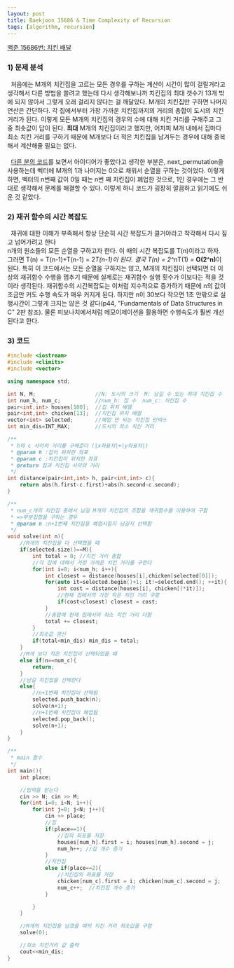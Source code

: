 ```yaml
---
layout: post
title: Baekjoon 15686 & Time Complexity of Recursion
tags: [algorithm, recursion]
---
```


[백준 15686번: 치킨 배달](https://www.acmicpc.net/problem/15686)

### 1) 문제 분석<br>
&nbsp;&nbsp;처음에는 M개의 치킨집을 고르는 모든 경우를 구하는 계산이 시간이 많이 걸릴거라고 생각해서 다른 방법을 쓸려고 했는데 다시 생각해보니까
치킨집의 최대 갯수가 13개 밖에 되지 않아서 그렇게 오래 걸리지 않다는 걸 깨달았다. M개의 치킨집만 구하면 나머지 연산은 간단하다. 각 집에서부터 가장 가까운
치킨집까지의 거리의 총합이 도시의 치킨거리가 된다. 이렇게 모든 M개의 치킨집의 경우의 수에 대해 치킨 거리를 구해주고 그 중 최솟값이 답이 된다. 
<b>최대</b> M개의 치킨집이라고 했지만, 어차피 M개 내에서 집마다 최소 치킨 거리를 구하기 때문에 M개보다 더 적은 치킨집을 남겨두는 경우에 대해 중복해서
계산해줄 필요는 없다.<br><br>
&nbsp;&nbsp;[다른 분의 코드](https://www.acmicpc.net/source/19328887)를 보면서 아이디어가 좋았다고 생각한 부분은, 
next_permutation을 사용하는데 벡터에 M개의 1과 나머지는 0으로 채워서 순열을 구하는 것이었다. 이렇게 하면, 벡터의 n번째 값이 0일 때는 
n번 째 치킨집이 폐업한 것으로, 1인 경우에는 그 반대로 생각해서 문제를 해결할 수 있다. 이렇게 하니 코드가 굉장히 깔끔하고 읽기에도 쉬운 것 같았다. 

### 2) 재귀 함수의 시간 복잡도<br>
&nbsp;&nbsp;재귀에 대한 이해가 부족해서 항상 단순히 시간 복잡도가 클거야라고 착각해서 다시 짚고 넘어가려고 한다<br>
n개의 원소들의 모든 순열을 구하고자 한다. 이 때의 시간 복잡도를 T(n)이라고 하자.<br>
그러면 T(n) = T(n-1)+T(n-1) = 2*T(n-1)이 된다. 결국 T(n) = 2^n*T(1) = <b>O(2^n)</b>이 된다.
특히 이 코드에서는 모든 순열을 구하지는 않고, M개의 치킨집이 선택되면 더 이상의 재귀함수 수행을 멈추기 때문에 실제로는 재귀함수 실행 횟수가 이보다는
적을 것이라 생각된다. 재귀함수의 시간복잡도는 이처럼 지수적으로 증가하기 때문에 n의 값이 조금만 커도 수행 속도가 매우 커지게 된다. 하지만 n이 30보다 작으면
1초 안팎으로 실행시간이 그렇게 크지는 않은 것 같다(p44, "Fundamentals of Data Structures in C" 2판 참조). 
물론 피보나치에서처럼 메모이제이션을 활용하면 수행속도가 훨씬 개선된다고 한다.

### 3) 코드<br>
~~~cpp
#include <iostream>
#include <climits>
#include <vector>

using namespace std;

int N, M;                   //N: 도시의 크기  M: 남길 수 있는 최대 치킨집 수
int num_h, num_c;           //num_h: 집 수  num_c: 치킨집 수
pair<int,int> houses[100];  //집 위치 배열
pair<int,int> chicken[13];  //치킨집 위치 배열
vector<int> selected;       //폐업 안 되는 치킨집 인덱스
int min_dis=INT_MAX;        //도시의 최소 치킨 거리

/**
 * h와 c 사이의 거리를 구해준다 (|x좌표차|+|y좌표차|)
 * @param h :집이 위치한 좌표
 * @param c :치킨집이 위치한 좌표
 * @return 집과 치킨집 사이의 거리
 */
int distance(pair<int,int> h, pair<int,int> c){
    return abs(h.first-c.first)+abs(h.second-c.second);
}

/**
 * num_c개의 치킨집 중에서 남길 M개의 치킨집의 조합을 재귀함수를 이용하여 구함
 * =>부분집합을 구하는 경우
 * @param n :n+1번째 치킨집을 폐업시킬지 남길지 선택함
 */
void solve(int n){
    //M개의 치킨집을 다 선택했을 때
    if(selected.size()==M){
        int total = 0; //치킨 거리 총합
        //각 집에 대해서 가장 가까운 치킨 거리를 구한다
        for(int i=0; i<num_h; i++){
            int closest = distance(houses[i],chicken[selected[0]]);
            for(auto it=selected.begin()+1; it!=selected.end(); ++it){
                int cost = distance(houses[i], chicken[(*it)]);
                //현재 집에서의 가장 작은 치킨 거리 구함
                if(cost<closest) closest = cost;
            }
            //총합에 현재 집에서의 최소 치킨 거리 더함
            total += closest;
        }
        //최솟값 갱신
        if(total<min_dis) min_dis = total;
    }
    //M개 보다 적은 치킨집이 선택되었을 때
    else if(n==num_c){
        return;
    }
    //남길 치킨집을 선택한다
    else{
        //n+1번째 치킨집이 선택됨
        selected.push_back(n);
        solve(n+1);
        //n+1번째 치킨집이 폐업됨
        selected.pop_back();
        solve(n+1);
    }
}

/**
 * main 함수
 */
int main(){
    int place;

    //입력을 받는다
    cin >> N; cin >> M;
    for(int i=0; i<N; i++){
        for(int j=0; j<N; j++){
            cin >> place;
            //집
            if(place==1){
                //집의 좌표를 저장
                houses[num_h].first = i; houses[num_h].second = j;
                num_h++; //집 개수 증가
            }
            //치킨집
            else if(place==2){
                //치킨집의 좌표를 저장
                chicken[num_c].first = i; chicken[num_c].second = j;
                num_c++;  //치킨집 개수 증가
            }

        }
    }

    //M개의 치킨집을 남겼을 때의 치킨 거리 최솟값을 구함
    solve(0);

    //최소 치킨거리 값 출력
    cout<<min_dis;
}
~~~
